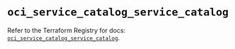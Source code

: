 # `oci_service_catalog_service_catalog`

Refer to the Terraform Registry for docs: [`oci_service_catalog_service_catalog`](https://registry.terraform.io/providers/hashicorp/oci/7.19.0/docs/resources/service_catalog_service_catalog).
